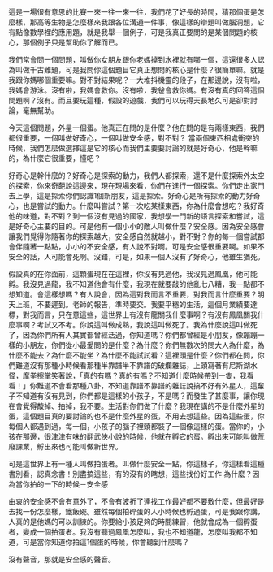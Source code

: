 這是一場很有意思的比賽一來一往一來一往，我們花了好長的時間，猜那個蛋是怎麼樣，那高等生物是怎麼樣來我跟各位溝通一件事，像這樣的辯題叫做腦洞題，它有點像數學裡的應用題，就是我舉一個例子，可是我真正要問的是某個問題的核心，那個例子只是幫助你了解而已。

我們常會問一個問題，叫做你女朋友跟你老媽掉到水裡就有哪一個，這還很多人認為叫做千古難題，可是我問你這個題目它真正想問的核心是什麼？很簡單嘛。就是我跟你媽哪個重要嘛。對不對結果呢？一大堆抖機靈的段子，在那邊說，沒有啦，我媽會游泳。沒有啦，我媽會救你。沒有啦，我爸會救你媽。有沒有真的回答這個問題啊？沒有。而且要玩這種，假設的遊戲，我們可以玩得天長地久可是卻對討論，毫無幫助。

今天這個問題，外星一個蛋。他真正在問的是什麼？他在問的是有兩樣東西，我們都很重要，一個叫做好奇心，一個叫做安全感，對不對？
當兩個東西相處衝突的時候，我們怎麼做選擇這是它的核心而我們主要要討論的就是好奇心，他是幹嘛的，為什麼它很重要，懂吧？

好奇心是幹什麼的？好奇心是探索的動力，我們人都探索，還不是什麼探索外太空的探索，你來奇葩說這邊來，現在現場來看，你們在進行一個探索。你們走出家門去上學，這是探索你們認識1個新朋友，這是探索。好奇心是所有探索的動力好奇心，也是嘗試的動力。什麼叫嘗試？第一次吃某樣東西，你為什麼會想吃？我好奇他的味道，對不對？到一個沒有見過的國家，我想學一門新的語言探索和嘗試，這是好奇心主要的目的。可是他有一個小小的敵人叫做什麼？安全感。因為安全感會讓我們覺得你隨著你的探索越大，安全感自然就越小，對不對？你的每一個嘗試都會伴隨著一點點，小小的不安全感，有人說不對啊。可是安全感很重要啊。如果不安全的話，人可能會死啊。沒錯，可是，如果一個人沒有了好奇心，他雖生猶死。

假設真的在你面前，這顆蛋現在在這裡，你沒有見過他，我沒見過鳳凰，他可能孵。我沒見過龍，我不知道他會有什麼，我現在就要敲的他亂七八糟，我一點都不想知道。會這樣想嗎？有人說會，因為這對我而言不重要，對我而言什麼重要？明天上班，不要遲到。老師的報告，準時要交。我要平穩的生活，這個月業績要達標，對我而言，只在意這些，這世界上有沒有龍關我什麼事啊？有沒有鳳凰關我什麼事啊？考試又不考。你說這叫做成熟，我說這叫做死了。我為什麼說這叫做死了，因為你們所有人其實都曾經活過，你知道嗎？你們都曾經是小朋友，像蹦蹦一樣的小朋友，你們從小最愛問的是什麼？為什麼？你們無數次的問大人為什麼，為什麼不能去？為什麼不能坐？為什麼不能試試看？這裡頭是什麼？你們都在問，你們難道沒有那種小時候看那種半靠譜半不靠譜的破爛雜誌，上頭寫著有尼斯湖水怪，摩拳擦掌笑著說，「真的有嗎？真的有嗎？不知道什麼時候帶到一隻，我看看！」你難道不會看那種八卦，不知道靠譜不靠譜的雜誌說搞不好有外星人，這輩子不知道有沒有見到，你們都是這樣的小孩子，不是嗎？而發生了甚麼事，讓你現在會覺得敲掉、拍掉，我不要。生活對你們做了什麼？我現在講的不是什麼外星的蛋，這個題目真的要討論的也不是什麼外星的蛋，不用去想這些。因為這些蛋，你每個人都遇到過，每一個，小孩子的腦子裡頭都裝了一個像這樣的蛋。當你的，小孩在那邊，很津津有味的翻武俠小說的時候，他就在孵它的蛋。孵出來可能叫做荒廢課業，孵出來也可能叫做新世界。

可是這世界上有一種人叫做拍蛋者。叫做什麼安全一點，你這樣子，你這樣看這種書別看，認真念書！別盡搞這些，有的沒有的瞎想，這些找份好工作
為什麼？因為當你拍的一下的時候－安全感

由衷的安全感不會有意外了，不會有波折了連找工作最好都不要敷什麼，但最好是去找一份怎麼樣，鐵飯碗。雖然每個拍碎蛋的人小時候也孵過蛋，可是我跟你講，人真的是他媽的可以訓練的。你要給小孩足夠的時間練習，他就會成為一個孵蛋者，變成一個拍蛋者。我沒有聽過鳳凰怎麼叫，我也不知道龍，怎麼叫我都不知道，可是當你知道你拍這1個蛋的時候，你會聽到什麼嗎？

沒有聲音，那就是安全感的聲音。